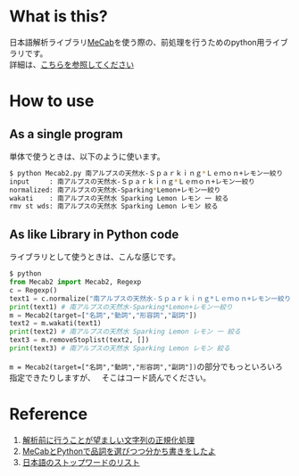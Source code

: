 # What is this?
日本語解析ライブラリ[MeCab](http://taku910.github.io/mecab/)を使う際の、前処理を行うためのpython用ライブラリです。  
詳細は、[こちらを参照してください](http://boomin.yokohama/archives/634)

# How to use
## As a single program
単体で使うときは、以下のように使います。

```bash
$ python Mecab2.py 南アルプスの天然水-Ｓｐａｒｋｉｎｇ*Ｌｅｍｏｎ+レモン一絞り
input     : 南アルプスの天然水-Ｓｐａｒｋｉｎｇ*Ｌｅｍｏｎ+レモン一絞り
normalized: 南アルプスの天然水-Sparking*Lemon+レモン一絞り
wakati    : 南アルプスの天然水 Sparking Lemon レモン 一 絞る
rmv st wds: 南アルプスの天然水 Sparking Lemon レモン 絞る
```

## As like Library in Python code
ライブラリとして使うときは、こんな感じです。

```python
$ python
from Mecab2 import Mecab2, Regexp
c = Regexp()
text1 = c.normalize("南アルプスの天然水-Ｓｐａｒｋｉｎｇ*Ｌｅｍｏｎ+レモン一絞り")
print(text1) # 南アルプスの天然水-Sparking*Lemon+レモン一絞り
m = Mecab2(target=["名詞","動詞","形容詞","副詞"])
text2 = m.wakati(text1)
print(text2) # 南アルプスの天然水 Sparking Lemon レモン 一 絞る
text3 = m.removeStoplist(text2, [])
print(text3) # 南アルプスの天然水 Sparking Lemon レモン 絞る
```

`m = Mecab2(target=["名詞","動詞","形容詞","副詞"])`の部分でもっといろいろ指定できたりしますが、  
そこはコード読んでください。

# Reference
1. [解析前に行うことが望ましい文字列の正規化処理](https://github.com/neologd/mecab-ipadic-neologd/wiki/Regexp.ja)
1. [MeCabとPythonで品詞を選びつつ分かち書きをしたよ](https://foolean.net/p/576)
1. [日本語のストップワードのリスト](http://svn.sourceforge.jp/svnroot/slothlib/CSharp/Version1/SlothLib/NLP/Filter/StopWord/word/Japanese.txt)
